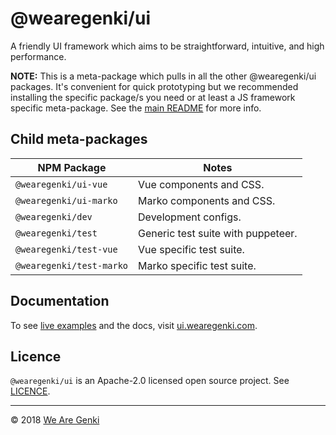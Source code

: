 # @wearegenki/ui

A friendly UI framework which aims to be straightforward, intuitive, and high performance.

**NOTE:** This is a meta-package which pulls in all the other @wearegenki/ui packages. It's convenient for quick prototyping but we recommended installing the specific package/s you need or at least a JS framework specific meta-package. See the [main README](https://github.com/WeAreGenki/ui/blob/master/README.md) for more info.

## Child meta-packages

| NPM Package | Notes |
|---------|-------|
| `@wearegenki/ui-vue` | Vue components and CSS. |
| `@wearegenki/ui-marko` | Marko components and CSS. |
| `@wearegenki/dev` | Development configs. |
| `@wearegenki/test` | Generic test suite with puppeteer. |
| `@wearegenki/test-vue` | Vue specific test suite. |
| `@wearegenki/test-marko` | Marko specific test suite. |

## Documentation

To see [live examples](https://ui.wearegenki.com/examples) and the docs, visit [ui.wearegenki.com](https://ui.wearegenki.com).

## Licence

`@wearegenki/ui` is an Apache-2.0 licensed open source project. See [LICENCE](https://github.com/WeAreGenki/ui/blob/master/LICENCE).

-----

© 2018 [We Are Genki](https://wearegenki.com)
